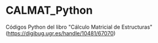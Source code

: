 # CALMAT_Python
Códigos Python del libro "Cálculo Matricial de Estructuras" (https://digibug.ugr.es/handle/10481/67070)
